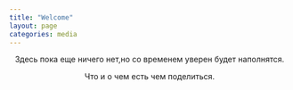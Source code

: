 ```yaml
---
title: "Welcome"
layout: page
categories: media
---
```


<style>
p {
  text-align: center
}
</style>
<p>Здесь пока еще ничего нет,но со временем уверен будет наполнятся.</p> 
<p>Что и о чем есть чем поделиться.</p>


